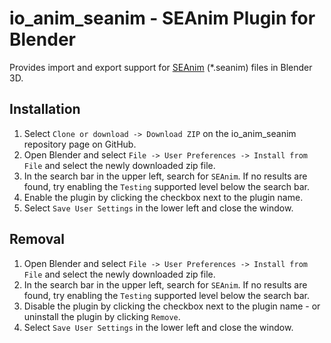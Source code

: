 # io_anim_seanim - SEAnim Plugin for Blender
Provides import and export support for [SEAnim](https://github.com/SE2Dev/SEAnim-Docs) (*.seanim) files in Blender 3D.

## Installation
1. Select `Clone or download -> Download ZIP` on the io_anim_seanim repository page on GitHub.
1. Open Blender and select `File -> User Preferences -> Install from File` and select the newly downloaded zip file.
1. In the search bar in the upper left, search for `SEAnim`. If no results are found, try enabling the `Testing` supported level below the search bar.
1. Enable the plugin by clicking the checkbox next to the plugin name.
1. Select `Save User Settings` in the lower left and close the window.

## Removal
1. Open Blender and select `File -> User Preferences -> Install from File` and select the newly downloaded zip file.
1. In the search bar in the upper left, search for `SEAnim`. If no results are found, try enabling the `Testing` supported level below the search bar.
1. Disable the plugin by clicking the checkbox next to the plugin name - or uninstall the plugin by clicking `Remove`.
1. Select `Save User Settings` in the lower left and close the window.
